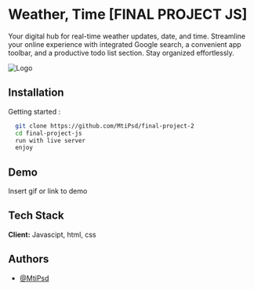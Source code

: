 # Weather, Time [FINAL PROJECT JS]

Your digital hub for real-time weather updates, date, and time. Streamline your online experience with integrated Google search, a convenient app toolbar, and a productive todo list section. Stay organized effortlessly.

![Logo](https://dev-to-uploads.s3.amazonaws.com/uploads/articles/th5xamgrr6se0x5ro4g6.png)

## Installation

Getting started :

```bash
  git clone https://github.com/MtiPsd/final-project-2
  cd final-project-js
  run with live server
  enjoy
```

## Demo

Insert gif or link to demo

## Tech Stack

**Client:** Javascipt, html, css

## Authors

- [@MtiPsd](https://www.github.com/MtiPsd)
